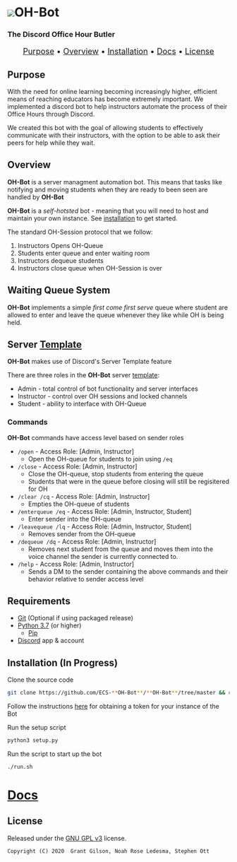 # [<img src="https://img.icons8.com/color/48/000000/discord-logo.png"/>](https://discordapp.com/)OH-Bot

### The Discord Office Hour Butler

<p align=center style="font-size:large">
<a href=#purpose>Purpose</a> • 
<a href=#overview>Overview</a> • 
<a href=#installation>Installation</a> • 
<a href=https://ecs-oh-bot.github.io/OH-Bot/docs/build/html/index.html>Docs</a> •
<a href=#liscense>License</a>
</p>

## Purpose

With the need for online learning becoming increasingly higher, efficient means of reaching educators has become extremely important. 
We implemented a discord bot to help instructors automate the process of their Office Hours through Discord.

We created this bot with the goal of allowing students to effectively communicate with their instructors,
with the option to be able to ask their peers for help while they wait.
   
## Overview 
**OH-Bot** is a server managment automation bot. This means that tasks like notifying and moving students when they are ready to been seen are handled by **OH-Bot**

**OH-Bot** is a *self-hotsted* bot - meaning that you will need to host and maintain your own instance. See [installation](#installation) to get started. 

The standard OH-Session protocol that we follow:
1. Instructors Opens OH-Queue
2. Students enter queue and enter waiting room
3. Instructors dequeue students
4. Instructors close queue when OH-Session is over

## Waiting Queue System

**OH-Bot** implements a simple *first come first serve* queue where student are allowed to enter and leave the queue whenever they like while OH is being held.

## Server [Template](https://discord.new/53Q2rPtTh5EG)
**OH-Bot** makes use of Discord's Server Template feature

There are three roles in the **OH-Bot** server [template](#TODO:add_template_link):

* Admin - total control of bot functionality and server interfaces
* Instructor - control over OH sessions and locked channels
* Student - ability to interface with OH-Queue

### Commands

**OH-Bot** commands have access level based on sender roles

* `/open` - Access Role: [Admin, Instructor]
    * Open the OH-queue for students to join using `/eq`
* `/close` - Access Role: [Admin, Instructor]
    * Close the OH-queue, stop students from entering the queue
    * Students that were in the queue before closing will still be regisitered for OH
* `/clear /cq` - Access Role: [Admin, Instructor]
    * Empties the OH-queue of students
* `/enterqueue /eq` - Access Role: [Admin, Instructor, Student]
    * Enter sender into the OH-queue
* `/leavequeue /lq` - Access Role: [Admin, Instructor, Student]
    * Removes sender from the OH-queue
* `/dequeue /dq` - Access Role: [Admin, Instructor]
    * Removes next student from the queue and moves them into the voice channel the sender is currently connected to.
* `/help` - Access Role: [Admin, Instructor]
    * Sends a DM to the sender containing the above commands and their behavior relative to sender access level

## Requirements
* [Git](https://git-scm.com/) (Optional if using packaged release)
* [Python 3.7](https://www.python.org/downloads/) (or higher)
    * [Pip](https://pip.pypa.io/en/stable/installing/)
* [Discord](https://discordapp.com/) app & account

## Installation (In Progress)

Clone the source code

```bash
git clone https://github.com/ECS-**OH-Bot**/**OH-Bot**/tree/master && cd OH-Bot
```

Follow the instructions [here](https://discordpy.readthedocs.io/en/v1.3.3/discord.html#creating-a-bot-account) for obtaining a token for your instance of the Bot

Run the setup script
```bash
python3 setup.py
```

Run the script to start up the bot
```bash
./run.sh
```
# [Docs](https://ecs-oh-bot.github.io/OH-Bot/docs/build/html/index.html)

## License

Released under the [GNU GPL v3](https://www.gnu.org/licenses/gpl-3.0.en.html) license.

`Copyright (C) 2020  Grant Gilson, Noah Rose Ledesma, Stephen Ott`
